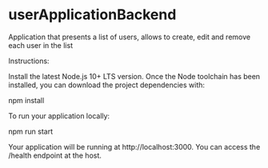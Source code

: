 # userApplicationBackend
Application that presents a list of users, allows to create, edit and remove each user in the list

Instructions: 

Install the latest Node.js 10+ LTS version.
Once the Node toolchain has been installed, you can download the project dependencies with:

npm install

To run your application locally:

npm run start

Your application will be running at http://localhost:3000. You can access the /health endpoint at the host.

